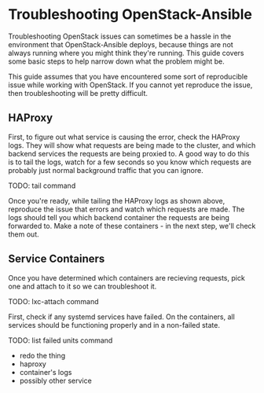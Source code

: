 # Troubleshooting OpenStack-Ansible

Troubleshooting OpenStack issues can sometimes be a hassle in the environment
that OpenStack-Ansible deploys, because things are not always running where you
might think they're running. This guide covers some basic steps to help narrow
down what the problem might be.

This guide assumes that you have encountered some sort of reproducible issue
while working with OpenStack. If you cannot yet reproduce the issue, then
troubleshooting will be pretty difficult.

## HAProxy

First, to figure out what service is causing the error, check the HAProxy logs.
They will show what requests are being made to the cluster, and which backend
services the requests are being proxied to. A good way to do this is to tail
the logs, watch for a few seconds so you know which requests are probably just
normal background traffic that you can ignore.

TODO: tail command

Once you're ready, while tailing the HAProxy logs as shown above, reproduce the
issue that errors and watch which requests are made. The logs should tell you
which backend container the requests are being forwarded to. Make a note of
these containers - in the next step, we'll check them out.

## Service Containers

Once you have determined which containers are recieving requests, pick one and
attach to it so we can troubleshoot it.

TODO: lxc-attach command

First, check if any systemd services have failed. On the containers, all
services should be functioning properly and in a non-failed state.

TODO: list failed units command

- redo the thing
- haproxy
- container's logs
- possibly other service
